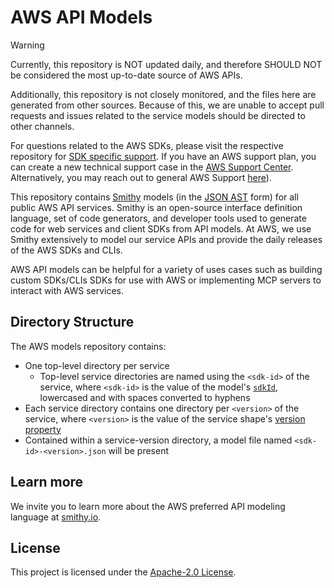 # AWS API Models

> [!WARNING]
> Currently, this repository is NOT updated daily, and therefore SHOULD NOT be considered the most up-to-date source of
> AWS APIs.  
>
> Additionally, this repository is not closely monitored, and the files here are generated from other sources. Because
> of this, we are unable to accept pull requests and issues related to the service models should be directed to other
> channels. 
> 
> For questions related to the AWS SDKs, please visit the respective repository for
> [SDK specific support](https://github.com/aws). If you have an AWS support plan, you can create a new technical
> support case in the [AWS Support Center](https://console.aws.amazon.com/support/home#/). Alternatively, you may
> reach out to general AWS Support [here](https://aws.amazon.com/contact-us/)).

This repository contains [Smithy](https://smithy.io/) models (in the
[JSON AST](https://smithy.io/2.0/spec/json-ast.html) form) for all public AWS API services. Smithy is an open-source
interface definition language, set of code generators, and developer tools used to generate code for web services and 
client SDKs from API models. At AWS, we use Smithy extensively to model our service APIs and provide the daily releases
of the AWS SDKs and CLIs.

AWS API models can be helpful for a variety of uses cases such as building custom SDKs/CLIs SDKs for use with AWS or
implementing MCP servers to interact with AWS services.


## Directory Structure

The AWS models repository contains:

* One top-level directory per service
    * Top-level service directories are named using the `<sdk-id>` of the service, where `<sdk-id>` is the value of the
    model's [`sdkId`](https://smithy.io/2.0/aws/aws-core.html#sdkid), lowercased and with spaces converted to hyphens
* Each service directory contains one directory per `<version>` of the service, where `<version>` is the value of the service shape's [version property](https://smithy.io/2.0/spec/service-types.html#service)
* Contained within a service-version directory, a model file named `<sdk-id>-<version>.json` will be present


## Learn more

We invite you to learn more about the AWS preferred API modeling language at [smithy.io](https://smithy.io/).


## License

This project is licensed under the [Apache-2.0 License](LICENSE). 

